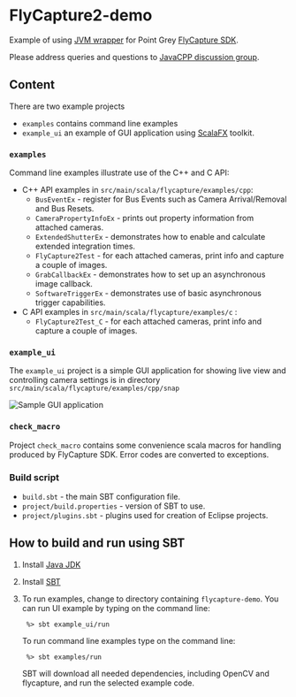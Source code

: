 FlyCapture2-demo
================

Example of using [JVM wrapper](https://github.com/bytedeco/javacpp-presets/tree/master/flycapture) for 
Point Grey [FlyCapture SDK](http://ww2.ptgrey.com/sdk/flycap).

Please address queries and questions to [JavaCPP discussion group](http://groups.google.com/group/javacpp-project).


Content
-------

There are two example projects
* `examples` contains command line examples
* `example_ui` an example of GUI application using [ScalaFX](http://www.scalafx.org/) toolkit.

### `examples`

Command line examples illustrate use of the C++ and C API:

* C++ API examples in `src/main/scala/flycapture/examples/cpp`:
    * `BusEventEx` - register for Bus Events such as Camera Arrival/Removal and Bus Resets.
    * `CameraPropertyInfoEx` - prints out property information from attached cameras.
    * `ExtendedShutterEx` - demonstrates how to enable and calculate extended integration times.
    * `FlyCapture2Test` - for each attached cameras, print info and capture a couple of images.
    * `GrabCallbackEx` - demonstrates how to set up an asynchronous image callback.
    * `SoftwareTriggerEx` - demonstrates use of basic asynchronous trigger capabilities. 
* C API examples in `src/main/scala/flycapture/examples/c` :
    * `FlyCapture2Test_C` - for each attached cameras, print info and capture a couple of images.
    
### `example_ui`

The `example_ui` project is a simple GUI application for showing live view and controlling camera settings is in directory `src/main/scala/flycapture/examples/cpp/snap`

![Sample GUI application](http://bytedeco.org/javacv-examples/images/FlyCapture_SnapApp.png)
    
### `check_macro`

Project `check_macro` contains some convenience scala macros for handling produced by FlyCapture SDK. Error codes are converted to exceptions. 

### Build script

* `build.sbt` - the main SBT configuration file.
* `project/build.properties` - version of SBT to use.
* `project/plugins.sbt` - plugins used for creation of Eclipse projects.



How to build and run using SBT
------------------------------

1. Install [Java JDK](http://www.oracle.com/technetwork/java/javase/downloads/index.html)

2. Install [SBT](http://www.scala-sbt.org/)

3. To run examples, change to directory containing `flycapture-demo`. You can run UI example by typing on the command line:
 
   ```
    %> sbt example_ui/run
   ```
   
   To run command line examples type on the command line:
   ```
    %> sbt examples/run
   ```

   SBT will download all needed dependencies, including OpenCV and flycapture, and run the selected example code. 
